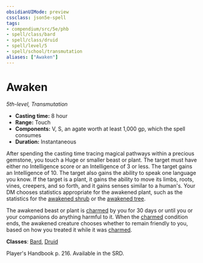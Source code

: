 ```yaml
---
obsidianUIMode: preview
cssclass: json5e-spell
tags:
- compendium/src/5e/phb
- spell/class/bard
- spell/class/druid
- spell/level/5
- spell/school/transmutation
aliases: ["Awaken"]
---
```

# Awaken
*5th-level, Transmutation*  

- **Casting time:** 8 hour
- **Range:** Touch
- **Components:** V, S, an agate worth at least 1,000 gp, which the spell consumes
- **Duration:** Instantaneous

After spending the casting time tracing magical pathways within a precious gemstone, you touch a Huge or smaller beast or plant. The target must have either no Intelligence score or an Intelligence of 3 or less. The target gains an Intelligence of 10. The target also gains the ability to speak one language you know. If the target is a plant, it gains the ability to move its limbs, roots, vines, creepers, and so forth, and it gains senses similar to a human's. Your DM chooses statistics appropriate for the awakened plant, such as the statistics for the [awakened shrub](awakened-shrub.md#) or the [awakened tree](awakened-tree.md#).

The awakened beast or plant is [charmed](../../5e-rules/conditions.md##charmed) by you for 30 days or until you or your companions do anything harmful to it. When the [charmed](../../5e-rules/conditions.md##charmed) condition ends, the awakened creature chooses whether to remain friendly to you, based on how you treated it while it was [charmed](../../5e-rules/conditions.md##charmed).

**Classes**: [Bard](../classes/bard.md#), [Druid](../classes/druid.md#)

Player's Handbook p. 216. Available in the SRD.